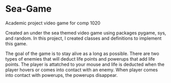 # Sea-Game
Academic project video game for comp 1020

Created an under the sea themed video game using packages pygame, sys, and random.  In this project, I created classes and definitions to implement this game.

The goal of the game is to stay alive as a long as possible.  There are two types of enemies that will deduct life points and powerups that add life points.  The player is attatched to your mouse and life is deducted when the player hovers or comes into contact with an enemy.  When player comes into contact with powerups, the powerups disappear.  
